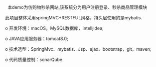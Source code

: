  
本demo为仿购物秒杀网站,该系统分为用户注册登录、秒杀商品管理模块

此项目整体采用springMVC+RESTFUL风格，持久层使用的是mybatis.

o 开发环境：macOS，MySQL数据库，intelljIdea;

o JAVA应用服务器：tomcat8.0;

o 技术选型：SpringMvc、mybatis、Jsp、ajax、bootstrap，git，maven;

o 代码质量控制：sonarQube

